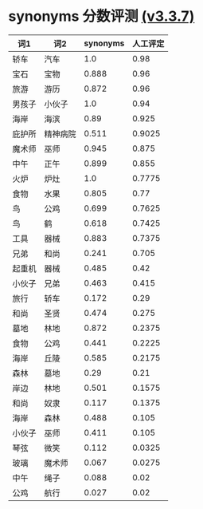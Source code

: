 # synonyms 分数评测 [(v3.3.7)](https://pypi.python.org/pypi/synonyms/3.3.7)
| 词1 |  词2 |   synonyms  |  人工评定 |
| --- | --- | --- | --- |
| 轿车 | 汽车 | 1.0  |  0.98 |
| 宝石 | 宝物 | 0.888  |  0.96 |
| 旅游 | 游历 | 0.872  |  0.96 |
| 男孩子 | 小伙子 | 1.0  |  0.94 |
| 海岸 | 海滨 | 0.89  |  0.925 |
| 庇护所 | 精神病院 | 0.511  |  0.9025 |
| 魔术师 | 巫师 | 0.945  |  0.875 |
| 中午 | 正午 | 0.899  |  0.855 |
| 火炉 | 炉灶 | 1.0  |  0.7775 |
| 食物 | 水果 | 0.805  |  0.77 |
| 鸟 | 公鸡 | 0.699  |  0.7625 |
| 鸟 | 鹤 | 0.618  |  0.7425 |
| 工具 | 器械 | 0.883  |  0.7375 |
| 兄弟 | 和尚 | 0.241  |  0.705 |
| 起重机 | 器械 | 0.485  |  0.42 |
| 小伙子 | 兄弟 | 0.463  |  0.415 |
| 旅行 | 轿车 | 0.172  |  0.29 |
| 和尚 | 圣贤 | 0.474  |  0.275 |
| 墓地 | 林地 | 0.872  |  0.2375 |
| 食物 | 公鸡 | 0.441  |  0.2225 |
| 海岸 | 丘陵 | 0.585  |  0.2175 |
| 森林 | 墓地 | 0.29  |  0.21 |
| 岸边 | 林地 | 0.501  |  0.1575 |
| 和尚 | 奴隶 | 0.117  |  0.1375 |
| 海岸 | 森林 | 0.488  |  0.105 |
| 小伙子 | 巫师 | 0.411  |  0.105 |
| 琴弦 | 微笑 | 0.112  |  0.0325 |
| 玻璃 | 魔术师 | 0.067  |  0.0275 |
| 中午 | 绳子 | 0.088  |  0.02 |
| 公鸡 | 航行 | 0.027  |  0.02 |
